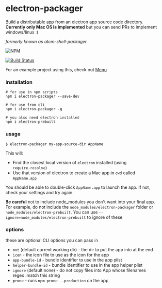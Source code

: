 # electron-packager

Build a distributable app from an electron app source code directory. **Currently only Mac OS is implemented** but you can send PRs to implement windows/linux :)

*formerly known as atom-shell-packager*

[![NPM](https://nodei.co/npm/electron-packager.png)](https://nodei.co/npm/electron-packager/)

[![Build Status](https://travis-ci.org/maxogden/electron-packager.svg?branch=master)](https://travis-ci.org/maxogden/electron-packager)

For an example project using this, check out [Monu](https://github.com/maxogden/monu)

### installation

```
# for use in npm scripts
npm i electron-packager --save-dev

# for use from cli
npm i electron-packager -g

# you also need electron installed
npm i electron-prebuilt
```

### usage

```
$ electron-packager my-app-source-dir AppName
```

This will:

- Find the closest local version of `electron` installed (using `require.resolve`)
- Use that version of electron to create a Mac app in `cwd` called `AppName.app`

You should be able to double-click `AppName.app` to launch the app. If not, check your settings and try again.

**Be careful** not to include node_modules you don't want into your final app. For example, do not include the `node_modules/electron-packager` folder or `node_modules/electron-prebuilt`. You can use `--ignore=node_modules/electron-prebuilt` to ignore of these

### options

these are optional CLI options you can pass in

- `out` (default current working dir) - the dir to put the app into at the end
- `icon` - the icon file to use as the icon for the app
- `app-bundle-id` - bundle identifier to use in the app plist
- `helper-bundle-id` - bundle identifier to use in the app helper plist
- `ignore` (default none) - do not copy files into App whose filenames regex .match this string
- `prune` - runs `npm prune --production` on the app
